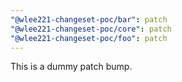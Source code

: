 ```yaml
---
"@wlee221-changeset-poc/bar": patch
"@wlee221-changeset-poc/core": patch
"@wlee221-changeset-poc/foo": patch
---
```


This is a dummy patch bump.